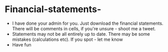 # Financial-statements-
- I have done your admin for you. Just download the financial statements. There will be comments in cells, if you're unsure - shoot me a tweet.  
- Statements may not be all entirely up to date. There  may be some mistakes (calculations etc). If you spot - let me know
- Have fun 

